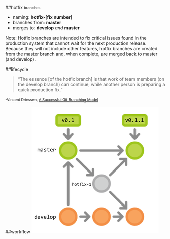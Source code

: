 ##hotfix <small>branches</small>
* naming: <strong>hotfix-[fix number]</strong> <!-- .element: class="fragment roll-in" -->
* branches from: <strong>master</strong> <!-- .element: class="fragment roll-in" -->
* merges to: <span><strong>develop</strong> <em>and</em> <strong>master</strong></span> <!-- .element: class="fragment roll-in" -->

Note: Hotfix branches are intended to fix critical issues found in the production system that cannot wait for the next production release. Because they will not include other features, hotfix branches are created from the master branch and, when complete, are merged back to master (and develop).



##lifecycle
>&ldquo;The essence [of the hotfix branch] is that work of team members (on the develop branch) can continue, while another person is preparing a quick production fix.&rdquo;

<small>-Vincent Driessen, [A Successful Git Branching Model][nvie]</small>

[nvie]: http://nvie.com/posts/a-successful-git-branching-model/



##workflow
![Hotfix branch workflow diagram][1] <!-- .element: class="noborder" -->

[1]: hotfix-branch-workflow.png

